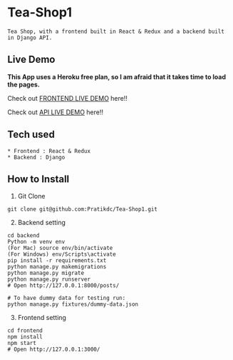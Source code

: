 # Tea-Shop1

```
Tea Shop, with a frontend built in React & Redux and a backend built in Django API.
```

## Live Demo

**This App uses a Heroku free plan, so I am afraid that it takes time to load the pages.**

Check out [FRONTEND LIVE DEMO](https://tea-shop-backend-backend.herokuapp.com/) here!!

Check out [API LIVE DEMO](https://tea-shop-frontend.herokuapp.com/) here!!

## Tech used

```
* Frontend : React & Redux
* Backend : Django
```

## How to Install

1. Git Clone

```
git clone git@github.com:Pratikdc/Tea-Shop1.git
```

2. Backend setting

```
cd backend
Python -m venv env
(For Mac) source env/bin/activate
(For Windows) env/Scripts\activate
pip install -r requirements.txt
python manage.py makemigrations
python manage.py migrate
python manage.py runserver
# Open http://127.0.0.1:8000/posts/

# To have dummy data for testing run:
python manage.py fixtures/dummy-data.json
```

3. Frontend setting

```
cd frontend
npm install
npm start
# Open http://127.0.0.1:3000/
```
